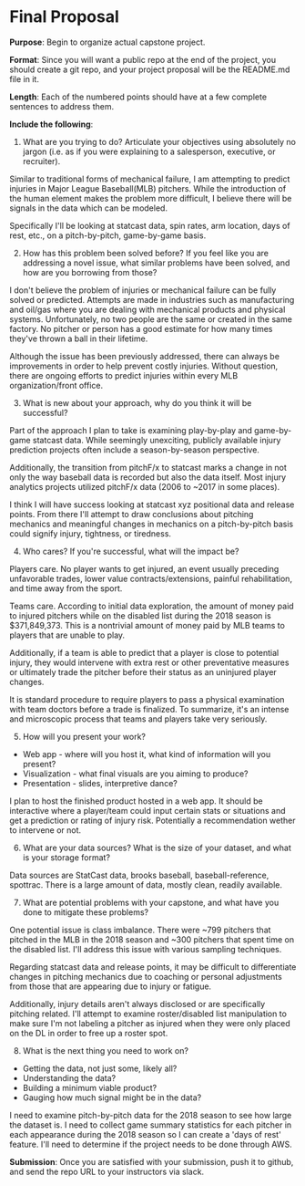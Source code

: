 # Final Proposal

**Purpose**: Begin to organize actual capstone project.

**Format**: Since you will want a public repo at the end of the project, you should create a git repo, 
and your project proposal will be the README.md file in it.

**Length**: Each of the numbered points should have at a few complete sentences to address them. 

**Include the following**:

1. What are you trying to do?  Articulate your objectives using absolutely no jargon (i.e. as if
you were explaining to a salesperson, executive, or recruiter).

Similar to traditional forms of mechanical failure, I am attempting to predict injuries in Major League Baseball(MLB)
pitchers. While the introduction of the human element makes the problem more difficult, I believe there will be signals
in the data which can be modeled. 

Specifically I'll be looking at statcast data, spin rates, arm location, days of rest, etc.,  on a pitch-by-pitch, game-by-game basis. 

2. How has this problem been solved before? If you feel like you are addressing a novel
issue, what similar problems have been solved, and how are you borrowing from those?

I don't believe the problem of injuries or mechanical failure can be fully solved or predicted. Attempts are made in industries such as manufacturing and oil/gas where you are dealing with mechanical products and physical systems.  Unfortunately, no two people are the same or created in the same factory. No pitcher or person has a good estimate for how many times they've thrown a ball in their lifetime.

Although the issue has been previously addressed, there can always be improvements in order to help prevent costly injuries. Without question, there are ongoing efforts to predict injuries within every MLB organization/front office.   

3. What is new about your approach, why do you think it will be successful?

Part of the approach I plan to take is examining play-by-play and game-by-game statcast data. While seemingly unexciting, publicly
available injury prediction projects often include a season-by-season perspective. 

Additionally, the transition from pitchF/x to statcast marks a change in not only the way baseball data is recorded but also
the data itself. Most injury analytics projects utilized pitchF/x data (2006 to ~2017 in some places).

I think I will have success looking at statcast xyz positional data and release points. From there I'll attempt to draw conclusions about pitching mechanics and meaningful changes in mechanics on a pitch-by-pitch basis could signify injury, tightness, or tiredness. 

4. Who cares?  If you're successful, what will the impact be?

Players care. No player wants to get injured, an event usually preceding unfavorable trades, lower value contracts/extensions,
painful rehabilitation, and time away from the sport. 

Teams care. According to initial data exploration, the amount of money paid to injured pitchers while on the disabled list during the 2018 season is $371,849,373. This is a nontrivial amount of money paid by MLB teams to players that are unable to play. 

Additionally, if a team is able to predict that a player is close to potential injury, they would intervene with extra rest
or other preventative measures or ultimately trade the pitcher before their status as an uninjured player changes. 

It is standard procedure to require players to pass a physical examination with team doctors before a trade is finalized. To summarize, it's an intense and microscopic process that teams and players take very seriously. 

5. How will you present your work?  
  * Web app - where will you host it, what kind of information will you present?
  * Visualization - what final visuals are you aiming to produce?
  * Presentation - slides, interpretive dance?

  I plan to host the finished product hosted in a web app. It should be interactive where a player/team could input certain stats or situations and get a prediction or rating of injury risk. Potentially a recommendation wether to intervene or not. 

6. What are your data sources? What is the size of your dataset, and what is your storage format?

Data sources are StatCast data, brooks baseball, baseball-reference, spottrac. There is a large amount of data, mostly clean, readily available. 


7. What are potential problems with your capstone, and what have you done to mitigate these problems?

One potential issue is class imbalance. There were ~799 pitchers that pitched in the MLB in the 2018 season and ~300 pitchers that spent time on the disabled list. I'll address this issue with various sampling techniques. 

Regarding statcast data and release points, it may be difficult to differentiate changes in pitching mechanics due to coaching or personal adjustments from those that are appearing due to injury or fatigue. 

Additionally, injury details aren't always disclosed or are specifically pitching related. I'll attempt to examine roster/disabled list manipulation to make sure I'm not labeling a pitcher as injured when they were only placed on the DL in order to free up a roster spot. 

8. What is the next thing you need to work on?
  * Getting the data, not just some, likely all?
  * Understanding the data?
  * Building a minimum viable product?
  * Gauging how much signal might be in the data?


I need to examine pitch-by-pitch data for the 2018 season to see how large the dataset is. I need to collect game summary statistics for each pitcher in each appearance during the 2018 season so I can create a 'days of rest' feature. I'll need to determine if the project needs to be done through AWS. 

**Submission**: Once you are satisfied with your submission, push it to github, and send the repo URL to your
instructors via slack.
